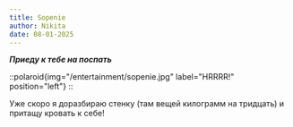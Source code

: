 ```yaml
---
title: Sopenie
author: Nikita
date: 08-01-2025
---
```


_**Приеду к тебе на поспать**_

::polaroid{img="/entertainment/sopenie.jpg" label="HRRRR!" position="left"}
::

<!--more-->

Уже скоро я доразбираю стенку (там вещей килограмм на тридцать) и притащу кровать к себе!
